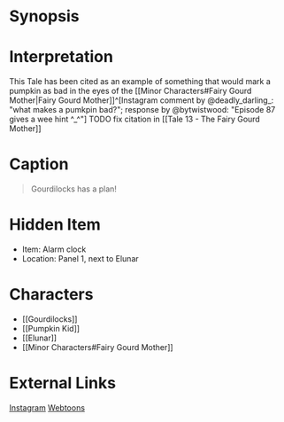 # Synopsis


# Interpretation
This Tale has been cited as an example of something that would mark a pumpkin as bad in the eyes of the [[Minor Characters#Fairy Gourd Mother|Fairy Gourd Mother]]^[Instagram comment by @deadly_darling_: "what makes a pumkpin bad?"; response by @bytwistwood: "Episode 87 gives a wee hint ^_^"] TODO fix citation in [[Tale 13 - The Fairy Gourd Mother]]

# Caption
> Gourdilocks has a plan!

# Hidden Item
* Item: Alarm clock
* Location: <spoiler>Panel 1, next to Elunar</spoiler>

# Characters
* [[Gourdilocks]]
* [[Pumpkin Kid]]
* [[Elunar]]
* [[Minor Characters#Fairy Gourd Mother]]

# External Links
[Instagram](https://www.instagram.com/p/CR7glLtqhat/?igshid=YmMyMTA2M2Y=)
[Webtoons](https://www.webtoons.com/en/challenge/twistwood-tales/87-gourdilocks-plan/viewer?title_no=344740&episode_no=93)